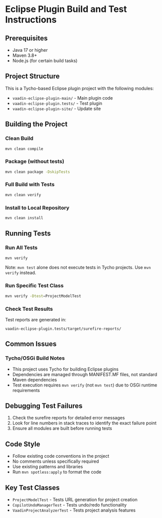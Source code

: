 # Eclipse Plugin Build and Test Instructions

## Prerequisites
- Java 17 or higher
- Maven 3.8+
- Node.js (for certain build tasks)

## Project Structure
This is a Tycho-based Eclipse plugin project with the following modules:
- `vaadin-eclipse-plugin-main/` - Main plugin code
- `vaadin-eclipse-plugin.tests/` - Test plugin
- `vaadin-eclipse-plugin-site/` - Update site

## Building the Project

### Clean Build
```bash
mvn clean compile
```

### Package (without tests)
```bash
mvn clean package -DskipTests
```

### Full Build with Tests
```bash
mvn clean verify
```

### Install to Local Repository
```bash
mvn clean install
```

## Running Tests

### Run All Tests
```bash
mvn verify
```
Note: `mvn test` alone does not execute tests in Tycho projects. Use `mvn verify` instead.

### Run Specific Test Class
```bash
mvn verify -Dtest=ProjectModelTest
```

### Check Test Results
Test reports are generated in:
```
vaadin-eclipse-plugin.tests/target/surefire-reports/
```

## Common Issues

### Tycho/OSGi Build Notes
- This project uses Tycho for building Eclipse plugins
- Dependencies are managed through MANIFEST.MF files, not standard Maven dependencies
- Test execution requires `mvn verify` (not `mvn test`) due to OSGi runtime requirements

## Debugging Test Failures
1. Check the surefire reports for detailed error messages
2. Look for line numbers in stack traces to identify the exact failure point
3. Ensure all modules are built before running tests

## Code Style
- Follow existing code conventions in the project
- No comments unless specifically required
- Use existing patterns and libraries
- Run `mvn spotless:apply` to format the code

## Key Test Classes
- `ProjectModelTest` - Tests URL generation for project creation
- `CopilotUndoManagerTest` - Tests undo/redo functionality
- `VaadinProjectAnalyzerTest` - Tests project analysis features

